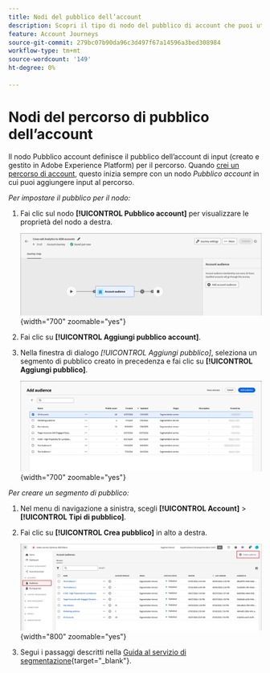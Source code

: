 ```yaml
---
title: Nodi del pubblico dell’account
description: Scopri il tipo di nodo del pubblico di account che puoi utilizzare per orchestrare i percorsi di account in Journey Optimizer B2B edition.
feature: Account Journeys
source-git-commit: 279bc07b90da96c3d497f67a14596a3bed308984
workflow-type: tm+mt
source-wordcount: '149'
ht-degree: 0%

---
```


# Nodi del percorso di pubblico dell’account

Il nodo Pubblico account definisce il pubblico dell’account di input (creato e gestito in Adobe Experience Platform) per il percorso. Quando [crei un percorso di account](./journey-overview.md#create-an-account-journey), questo inizia sempre con un nodo _Pubblico account_ in cui puoi aggiungere input al percorso.

_Per impostare il pubblico per il nodo:_

1. Fai clic sul nodo **[!UICONTROL Pubblico account]** per visualizzare le proprietà del nodo a destra.

   ![Nodo pubblico account](./assets/account-journey-account-audience-node.png){width="700" zoomable="yes"}

1. Fai clic su **[!UICONTROL Aggiungi pubblico account]**.

1. Nella finestra di dialogo _[!UICONTROL Aggiungi pubblico]_, seleziona un segmento di pubblico creato in precedenza e fai clic su **[!UICONTROL Aggiungi pubblico]**.

   ![Nodo pubblico account](./assets/node-audience-add-dialog.png){width="700" zoomable="yes"}

_Per creare un segmento di pubblico:_

1. Nel menu di navigazione a sinistra, scegli **[!UICONTROL Account]** > **[!UICONTROL Tipi di pubblico]**.

1. Fai clic su **[!UICONTROL Crea pubblico]** in alto a destra.

   ![Crea un segmento di pubblico](./assets/audiences-list-create.png){width="800" zoomable="yes"}

1. Segui i passaggi descritti nella [Guida al servizio di segmentazione](https://experienceleague.adobe.com/en/docs/experience-platform/segmentation/ui/account-audiences){target="_blank"}.
